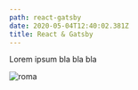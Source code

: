 ```yaml
---
path: react-gatsby
date: 2020-05-04T12:40:02.381Z
title: React & Gatsby
---
```

Lorem ipsum bla bla bla

![roma](/assets/roma.png "Roma")